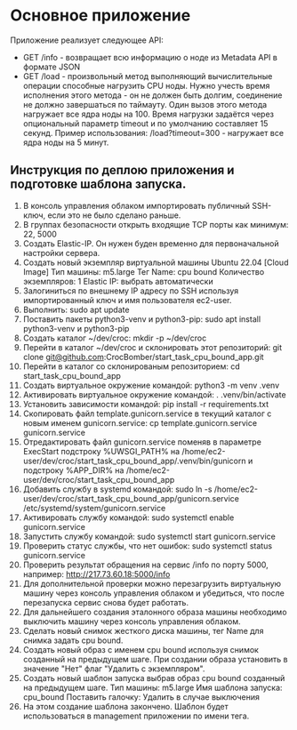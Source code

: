 # Основное приложение

Приложение реализует следующее API:

* GET /info - возвращает всю информацию о ноде из Metadata API в формате JSON
* GET /load - произвольный метод выполняющий вычислительные операции способные нагрузить CPU ноды. 
Нужно учесть время исполнения этого метода - он не должен быть долгим, соединение не должно завершаться по таймауту.
Один вызов этого метода нагружает все ядра ноды на 100. Время нагрузки задаётся через опциональный параметр timeout и по умолчанию составляет 15 секунд.
Пример использования: /load?timeout=300 - нагружает все ядра ноды на 5 минут.


## Инструкция по деплою приложения и подготовке шаблона запуска.

1. В консоль управления облаком импортировать публичный SSH-ключ, если это не было сделано раньше.
2. В группах безопасности открыть входящие TCP порты как минимум: 22, 5000
3. Создать Elastic-IP. Он нужен буден временно для первоначальной настройки сервера.
4. Создать новый экземпляр виртуальной машины Ubuntu 22.04 [Cloud Image]
Тип машины: m5.large
Тег Name: cpu bound
Количество экземпляров: 1
Elastic IP: выбрать автоматически
5. Залогиниться по внешнему IP адресу по SSH используя импортированный ключ и имя пользователя ec2-user.
6. Выполнить: sudo apt update
7. Поставить пакеты python3-venv и python3-pip: sudo apt install python3-venv и python3-pip
8. Создать каталог ~/dev/croc: mkdir -p ~/dev/croc
9. Перейти в каталог ~/dev/croc и склонировать этот репозиторий: git clone git@github.com:CrocBomber/start_task_cpu_bound_app.git
10. Перейти в каталог со склонированым репозиторием: cd start_task_cpu_bound_app
11. Создать виртуальное окружение командой: python3 -m venv .venv
12. Активировать виртуальное окружение командой: . .venv/bin/activate
13. Установить зависимости командой: pip install -r requirements.txt
14. Скопировать файл template.gunicorn.service в текущий каталог с новым именем gunicorn.service: cp template.gunicorn.service gunicorn.service
15. Отредактировать файл gunicorn.service поменяв в параметре ExecStart подстроку %UWSGI_PATH% на /home/ec2-user/dev/croc/start_task_cpu_bound_app/.venv/bin/gunicorn
и подстроку %APP_DIR% на /home/ec2-user/dev/croc/start_task_cpu_bound_app
16. Добавить службу в systemd командой: sudo ln -s /home/ec2-user/dev/croc/start_task_cpu_bound_app/gunicorn.service /etc/systemd/system/gunicorn.service
17. Активировать службу командой: sudo systemctl enable gunicorn.service
18. Запустить службу командой: sudo systemctl start gunicorn.service 
19. Проверить статус службы, что нет ошибок: sudo systemctl status gunicorn.service
20. Проверить результат обращения на сервис /info по порту 5000, например: http://217.73.60.18:5000/info
21. Для дополнительной проверки можно перезагрузить виртуальную машину через консоль управления облаком и убедиться, что после перезапуска сервис снова будет работать.
22. Для дальнейшего создания эталонного образа машины необходимо выключить машину через консоль управления облаком.
23. Сделать новый снимок жесткого диска машины, тег Name для снимка задать cpu bound.
24. Создать новый образ с именем cpu bound используя снимок созданный на предыдущем шаге.
При создании образа установить в значение "Нет" флаг "Удалить с экземпляром".
25. Создать новый шаблон запуска выбрав образ cpu bound созданный на предыдущем шаге.
Тип машины: m5.large
Имя шаблона запуска: cpu_bound
Поставить галочку: Удалить в случае выключения
26. На этом создание шаблона закончено. Шаблон будет использоваться в management приложении по имени тега.
